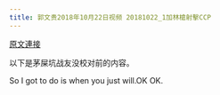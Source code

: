```yaml
---
title: 郭文贵2018年10月22日视频 20181022_1加林槍射擊CCP
---
```


[原文連接](https://gnews.org/ThreadView/53478324)

以下是茅屎坑战友没校对前的内容。

  So I got to do is when you just will.OK OK.
